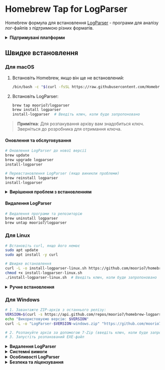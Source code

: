 <meta name="robots" content="noindex, nofollow">
<meta name="googlebot" content="noindex, nofollow">
<meta name="bingbot" content="noindex, nofollow">
<meta name="slurp" content="noindex, nofollow">
<meta name="duckduckbot" content="noindex, nofollow">
<meta name="baiduspider" content="noindex, nofollow">
<meta name="yandexbot" content="noindex, nofollow">
<meta name="sogou" content="noindex, nofollow">
<meta name="ia_archiver" content="noindex, nofollow">

# Homebrew Tap for LogParser

Homebrew формула для встановлення [LogParser](https://github.com/moorio7/LogParser) - програми для аналізу лог-файлів з підтримкою різних форматів.

<details>
<summary><b>Підтримувані платформи</b></summary>

- **macOS**: Встановлення через Homebrew (Intel та Apple Silicon)
- **Linux**: Встановлення через скрипт або DEB-пакет
- **Windows**: Встановлення через захищений ZIP-архів
</details>

## Швидке встановлення

### Для macOS

1. Встановіть Homebrew, якщо він ще не встановлений:
   ```bash
   /bin/bash -c "$(curl -fsSL https://raw.githubusercontent.com/Homebrew/install/HEAD/install.sh)"
   ```

2. Встановіть LogParser:
   ```bash
   brew tap moorio7/logparser
   brew install logparser
   install-logparser  # Введіть ключ, коли буде запропоновано
   ```

> **Примітка**: Для розпакування архіву вам знадобиться ключ. Зверніться до розробника для отримання ключа.

#### Оновлення та обслуговування

```bash
# Оновлення LogParser до нової версії
brew update
brew upgrade logparser
install-logparser

# Перевстановлення LogParser (якщо виникли проблеми)
brew reinstall logparser
install-logparser
```

<details>
<summary><b>Вирішення проблем з встановленням</b></summary>

### Швидке вирішення проблем

```bash
# Очистити кеш і оновити Homebrew
brew cleanup --prune=all
brew update

# Перевстановити LogParser
brew reinstall logparser
install-logparser
```

### Проблеми з хешами (SHA256 mismatch)

```bash
# Очистити кеш завантажень і перевстановити
rm -rf "$(brew --cache)/downloads/moorio7-logparser-*"
brew update
brew reinstall logparser
```

### Проблеми з правами доступу

```bash
# Виправити права доступу і перевстановити
sudo chown -R $(whoami) $(brew --prefix)/*
brew reinstall logparser
```

### Повне скидання Homebrew

```bash
# Видалити кеш і формулу
rm -rf "$(brew --cache)/downloads/moorio7-logparser-*"
brew cleanup --prune=all
brew update
brew uninstall logparser
brew untap moorio7/logparser

# Встановити заново
brew tap moorio7/logparser
brew install logparser
install-logparser
```
</details>

#### Видалення LogParser

```bash
# Видалення програми та репозиторію
brew uninstall logparser
brew untap moorio7/logparser
```

### Для Linux

```bash
# Встановіть curl, якщо його немає
sudo apt update
sudo apt install -y curl

# Швидке встановлення
curl -L -o install-logparser-linux.sh https://github.com/moorio7/homebrew-logparser/releases/latest/download/install-logparser-linux.sh
chmod +x install-logparser-linux.sh
./install-logparser-linux.sh  # Введіть ключ, коли буде запропоновано
```

<details>
<summary><b>Ручне встановлення</b></summary>

```bash
# Встановіть необхідні залежності
sudo apt update
sudo apt install -y curl openssl

# Отримання останньої версії (сумісно з macOS)
VERSION=$(curl -s https://api.github.com/repos/moorio7/homebrew-logparser/releases/latest | grep '"tag_name"' | grep -o 'v[0-9][0-9.]*' | sed 's/^v//')
echo "Використовуємо версію: $VERSION"

# Завантаження та розшифрування
curl -L -o "LogParser-$VERSION-linux.enc" "https://github.com/moorio7/homebrew-logparser/releases/latest/download/LogParser-$VERSION-linux.enc"
openssl enc -aes-256-cbc -d -salt -in "LogParser-$VERSION-linux.enc" -out "LogParser-$VERSION-linux.deb" -k ENCRYPTION_KEY

# Встановлення та запуск
sudo apt install -y "./LogParser-$VERSION-linux.deb"
logparser
```
> Замініть ENCRYPTION_KEY на отриманий ключ
</details>

### Для Windows

```bash
# 1. Завантажте ZIP-архів з останнього релізу:
VERSION=$(curl -s https://api.github.com/repos/moorio7/homebrew-logparser/releases/latest | grep '"tag_name"' | grep -o 'v[0-9][0-9.]*' | sed 's/^v//')
echo "Використовуємо версію: $VERSION"
curl -L -o "LogParser-$VERSION-windows.zip" "https://github.com/moorio7/homebrew-logparser/releases/latest/download/LogParser-$VERSION-windows.zip"

# 2. Розпакуйте архів за допомогою 7-Zip (введіть ключ, коли буде запропоновано)
# 3. Запустіть розпакований EXE-файл
```

<details>
<summary><b>Видалення LogParser</b></summary>

### Для macOS (встановлено через Homebrew):
```bash
brew uninstall logparser
```

### Для Linux:
```bash
sudo apt-get remove logparser
sudo apt-get purge logparser  # Видаляє також конфігураційні файли
```

### Для Windows:
Просто видаліть розпакований EXE-файл та пов'язані з ним файли.
</details>

<details>
<summary><b>Системні вимоги</b></summary>

**Windows**:
- Windows 7/8/10/11 (32 або 64-біт)
- 7-Zip або інший архіватор з підтримкою захищених паролем ZIP-архівів

**Linux**:
- Debian/Ubuntu або інший дистрибутив з підтримкою DEB-пакетів
- OpenSSL для розшифрування файлів

**macOS**:
- macOS 10.14 або новіше (Intel або Apple Silicon)
- Homebrew
</details>

<details>
<summary><b>Особливості LogParser</b></summary>

- Аналіз та перегляд лог-файлів різних форматів
- Зручний інтерфейс користувача з підтримкою тем
- Фільтрація та пошук у логах з регулярними виразами
- Підсвічування синтаксису та кольорове кодування
</details>

<details>
<summary><b>Безпека та ліцензування</b></summary>

### Безпека
- Шифрування AES-256 для macOS та Linux
- Захищені паролем ZIP-архіви для Windows
- Перевірка цілісності файлів через SHA-256 хеші

### Ліцензія
Всі права захищені. Несанкціоноване копіювання, розповсюдження або модифікація програми заборонені.
</details>

